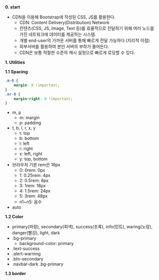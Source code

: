 **0. start**

* CDN을 이용해 Bootstrap에 작성된 CSS, JS를 활용한다.
  * CDN: Content Delivery(Distribution) Network
  * 컨텐츠(CSS, JS, Image, Text 등)를 효율적으로 전달하기 위해 여러 노드를 가진 네트워크에 데이터를 제공하는 시스템.
  * 개별 end-user의 가까운 서버를 통해 빠르게 전달 가능하다.(지리적 이점)
  * 외부서버를 활용하여 본인 서버의 부하가 줄어든다.
  * CDN은 보통 적절한 수준의 캐시 설정으로 빠르게 로딩할 수 있다.

**1. Utilities**

**1.1 Spacing**

```css
.m-0 {
    margin: 0 !important;
}
.mr-0 {
    margin-right: 0 !important;
}
```

* m, p
  * m: margin
  * p: padding
* t, b, l, r, x, y
  * t: top
  * b: bottom
  * l: left
  * r: right
  * x: left, right
  * y: top, bottom
* 브라우저 기본 rem은 16px
  * 0: 0rem: 0px
  * 1: 0.25rem: 4px
  * 2: 0.5rem: 8px
  * 3: 1rem: 16px
  * 4: 1.5rem: 24px
  * 5: 3rem: 48px
  * n1~n5: 음수
* auto

**1.2 Color**

* primary(파랑), secondary(회색), success(초록), info(민트), waring(노랑), danger(빨강), light, dark
* .bg-primary
  * background-color: primary
* .text-success
* .alert-warning
* .btn-secondary
* .navbar-dark .bg-primary

**1.3 border**

